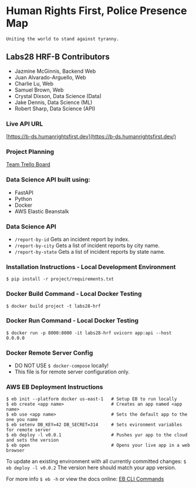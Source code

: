 # Human Rights First, Police Presence Map

    Uniting the world to stand against tyranny.

## Labs28 HRF-B Contributors
- Jazmine McGinnis, Backend Web
- Juan Alvarado-Arguello, Web
- Charlie Lu, Web
- Samuel Brown, Web
- Crystal Dixson, Data Science (Data)
- Jake Dennis, Data Science (ML)
- Robert Sharp, Data Science (API)

### Live API URL
[https://b-ds.humanrightsfirst.dev](https://b-ds.humanrightsfirst.dev/)

### Project Planning
[Team Trello Board](https://trello.com/b/AOaJaAQK/team-b-labs28)

### Data Science API built using:
- FastAPI
- Python
- Docker
- AWS Elastic Beanstalk

### Data Science API
- `/report-by-id` Gets an incident report by index.
- `/report-by-city` Gets a list of incident reports by city name.
- `/report-by-state` Gets a list of incident reports by state name.

### Installation Instructions - Local Development Environment
`$ pip install -r project/requirements.txt`

### Docker Build Command - Local Docker Testing
`$ docker build project -t labs28-hrf`

### Docker Run Command - Local Docker Testing
`$ docker run -p 8000:8000 -it labs28-hrf uvicorn app:api --host 0.0.0.0`

### Docker Remote Server Config
- DO NOT USE `$ docker-compose` locally!
- This file is for remote server configuration only.

### AWS EB Deployment Instructions
```
$ eb init --platform docker us-east-1   # Setup EB to run locally
$ eb create <app name>                  # Creates an app named <app name>
$ eb use <app name>                     # Sets the default app to the one you name
$ eb setenv DB_KEY=42 DB_SECRET=314     # Sets evironment variables for remote server
$ eb deploy -l v0.0.1                   # Pushes yur app to the cloud and sets the version
$ eb open                               # Opens your live app in a web browser
```
To update an existing environment with all currently committed changes:
`$ eb deploy -l v0.0.2` The version here should match your app version.

For more info `$ eb -h` or view the docs online: [EB CLI Commands](https://docs.aws.amazon.com/elasticbeanstalk/latest/dg/eb3-cmd-commands.html)

